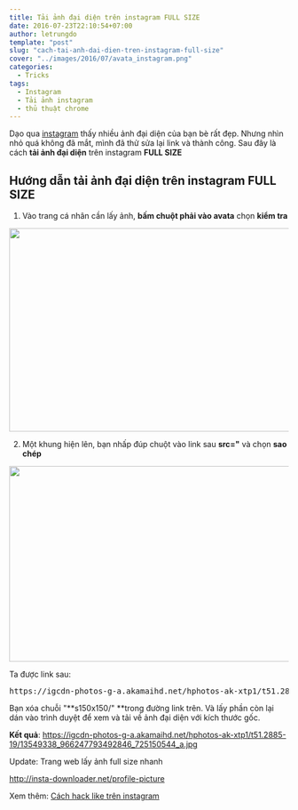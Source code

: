```yaml
---
title: Tải ảnh đại diện trên instagram FULL SIZE
date: 2016-07-23T22:10:54+07:00
author: letrungdo
template: "post"
slug: "cach-tai-anh-dai-dien-tren-instagram-full-size"
cover: "../images/2016/07/avata_instagram.png"
categories:
  - Tricks
tags:
  - Instagram
  - Tải ảnh instagram
  - thủ thuật chrome
---
```

Dạo qua <a href="/tag/instagram" target="_blank" rel="noopener">instagram</a> thấy nhiều ảnh đại diện của bạn bè rất đẹp. Nhưng nhìn nhỏ quá không đã mắt, mình đã thử sửa lại link và thành công. Sau đây là cách **tải ảnh đại diện** trên instagram **FULL SIZE**



## Hướng dẫn tải ảnh đại diện trên instagram FULL SIZE

  1. Vào trang cá nhân cần lấy ảnh, **bấm chuột phải vào avata** chọn **kiểm tra**

<img class="aligncenter size-full wp-image-1904" src="/media/2016/07/avata_instagram.png" alt="" width="716" height="366" /> 

2. Một khung hiện lên, bạn nhấp đúp chuột vào link sau **src="** và chọn **sao chép**

<img class="aligncenter size-full wp-image-1905" src="/media/2016/07/avata_instagram1.png" alt="" width="748" height="352" /> 

Ta được link sau:

<pre class="brush: plain; title: ; notranslate" title="">https://igcdn-photos-g-a.akamaihd.net/hphotos-ak-xtp1/t51.2885-19/s150x150/13549338_966247793492846_725150544_a.jpg</pre>

Bạn xóa chuỗi "**s150x150/" **trong đường link trên. Và lấy phần còn lại dán vào trình duyệt để xem và tải về ảnh đại diện với kích thước gốc.

**Kết quả**: <a href="https://igcdn-photos-g-a.akamaihd.net/hphotos-ak-xtp1/t51.2885-19/13549338_966247793492846_725150544_a.jpg" target="_blank" rel="noopener">https://igcdn-photos-g-a.akamaihd.net/hphotos-ak-xtp1/t51.2885-19/13549338_966247793492846_725150544_a.jpg</a>

Update: Trang web lấy ảnh full size nhanh

http://insta-downloader.net/profile-picture

<!--more-->

Xem thêm: <a href="/cach-hack-like-tren-instagram/" target="_blank" rel="noopener">Cách hack like trên instagram</a>